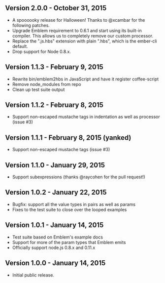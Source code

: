 ## Version 2.0.0 - October 31, 2015

* A spoooooky release for Halloween!  Thanks to @xcambar for the following patches.
* Upgrade Emblem requirement to 0.6.1 and start using its built-in compiler.  This allows us to completely remove our custom processor.
* Replace the ".js.hbs" extension with plain ".hbs", which is the ember-cli default.
* Drop support for Node 0.8.x.

## Version 1.1.3 - February 9, 2015

* Rewrite bin/emblem2hbs in JavaScript and have it register coffee-script
* Remove node_modules from repo
* Clean up test suite output

## Version 1.1.2 - February 8, 2015

* Support non-escaped mustache tags in indentation as well as processor (issue #3)

## Version 1.1.1 - February 8, 2015 (yanked)

* Support non-escaped mustache tags (issue #3)

## Version 1.1.0 - January 29, 2015

* Support subexpressions (thanks @raycohen for the pull request!)

## Version 1.0.2 - January 22, 2015

* Bugfix: support all the value types in pairs as well as params
* Fixes to the test suite to close over the looped examples

## Version 1.0.1 - January 14, 2015

* Test suite based on Emblem's example docs
* Support for more of the param types that Emblem emits
* Officially support node.js 0.8.x and 0.11.x

## Version 1.0.0 - January 14, 2015

* Initial public release.
